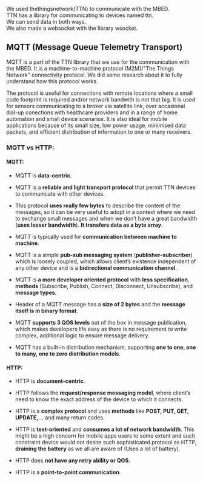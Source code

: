 We used thethingsnetwork\(TTN\) to communicate with the MBED.  
TTN has a library for communicating to devices named ttn.  
We can send data in both ways.  
We also made a websocket with the library wsocket.

## **MQTT \(Message Queue Telemetry Transport\)**

MQTT is a part of the TTN library that we use for the communication with the MBED. It is a machine-to-machine protocol \(M2M\)/"The Things Network" connectivity protocol. We did some research about it to fully understand how this protocol works.

The protocol is useful for connections with remote locations where a small code footprint is required and/or network bandwith is not that big. It is used for sensors communicating to a broker via satellite link, over accasional dial-up conections with healthcare providers and in a range of home automation and small device scenarios. It is also ideal for mobile applications because of its small size, low power usage, minimised data packets, and efficient distribution of information to one or many receivers.

### MQTT vs HTTP:

#### MQTT:

* MQTT is **data-centric**.

* MQTT is a **reliable and light transport protocol** that permit TTN devices to communicate with other devices.

* This protocol **uses really few bytes** to describe the content of the messages, so it can be very useful to adopt in a context where we need to exchange small messages and when we don’t have a great bandwidth \(**uses lesser bandwidth**\). **It transfers data as a byte array**.

* MQTT is typically used for **communication between machine to machine**.

* MQTT is a simple **pub-sub messaging system** \(**publisher-subscriber**\) which is loosely coupled, which allows client’s existence independent of any other device and is a **bidirectional communication channel**.

* MQTT is **a more developer oriented protocol** with **less specification**, **methods** \(Subscribe, Publish, Connect, Disconnect, Unsubscribe\), and **message types**.

* Header of a MQTT message has a **size of 2 bytes** and the **message itself is in binary format**.

* MQTT **supports 3 QOS levels** out of the box in message publication, which makes developers life easy as there is no requirement to write complex, additional logic to ensure message delivery.

* MQTT has a built-in distribution mechanism, supporting **one to one, one to many, one to zero distribution models**.

#### HTTP:

* HTTP is **document-centric**.

* HTTP follows the **request/response messaging model**, where client’s need to know the exact address of the device to which it connects.

* HTTP is a **complex protocol** and uses **methods** like **POST, PUT, GET, UPDATE,…** and many return codes.

* HTTP is **text-oriented** and **consumes a lot of network bandwidth**. This might be a high concern for mobile apps users to some extent and such constraint device would not desire such sophisticated protocol as HTTP, **draining the battery** as we all are aware of \(Uses a lot of battery\).

* HTTP does **not have any retry ability or QOS**.

* HTTP is a **point-to-point communication**.



